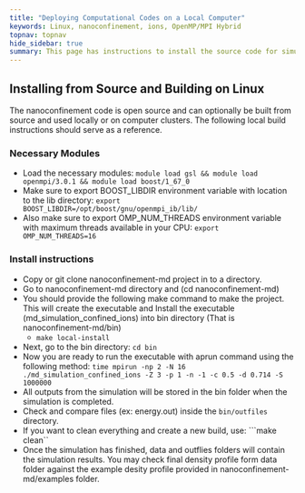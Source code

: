 ```yaml
---
title: "Deploying Computational Codes on a Local Computer"
keywords: Linux, nanoconfinement, ions, OpenMP/MPI Hybrid
topnav: topnav
hide_sidebar: true
summary: This page has instructions to install the source code for simulating ions in nanoconfinement on a linux computer (here we show specific steps for installation on Ubuntu)
---
```


## Installing from Source and Building on Linux

The nanoconfinement code is open source and can optionally be built from source and used locally or on computer clusters. The following local build instructions should serve as a reference. 

### Necessary Modules
* Load the necessary modules:
```module load gsl && module load openmpi/3.0.1 && module load boost/1_67_0```
* Make sure to export BOOST_LIBDIR environment variable with location to the lib directory:
```export BOOST_LIBDIR=/opt/boost/gnu/openmpi_ib/lib/```
* Also make sure to export OMP_NUM_THREADS environment variable with maximum threads available in your CPU:
```export OMP_NUM_THREADS=16```

### Install instructions
* Copy or git clone nanoconfinement-md project in to a directory. 
* Go to nanoconfinement-md directory and (cd nanoconfinement-md)
* You should provide the following make command to make the project. This will create the executable and Install the executable (md_simulation_confined_ions) into bin directory (That is nanoconfinement-md/bin)
    * ```make local-install```
* Next, go to the bin directory:
 ```cd bin```
* Now you are ready to run the executable with aprun command using the following method:
```time mpirun -np 2 -N 16 ./md_simulation_confined_ions -Z 3 -p 1 -n -1 -c 0.5 -d 0.714 -S 1000000```
* All outputs from the simulation will be stored in the bin folder when the simulation is completed.
* Check and compare files (ex: energy.out) inside the ```bin/outfiles``` directory.
* If you want to clean everything and create a new build, use:
```make clean``
* Once the simulation has finished, data and outflies folders will contain the simulation results. You may check final density profile form data folder against the example desity profile provided in nanoconfinement-md/examples folder.
